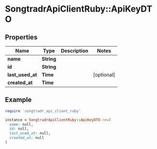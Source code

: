 # SongtradrApiClientRuby::ApiKeyDTO

## Properties

| Name | Type | Description | Notes |
| ---- | ---- | ----------- | ----- |
| **name** | **String** |  |  |
| **id** | **String** |  |  |
| **last_used_at** | **Time** |  | [optional] |
| **created_at** | **Time** |  |  |

## Example

```ruby
require 'songtradr_api_client_ruby'

instance = SongtradrApiClientRuby::ApiKeyDTO.new(
  name: null,
  id: null,
  last_used_at: null,
  created_at: null
)
```

